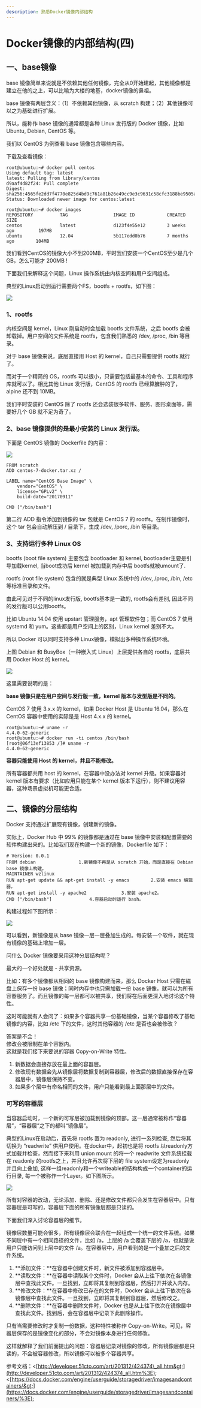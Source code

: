 ```yaml
---
description: 熟悉Docker镜像内部结构
---
```


# Docker镜像的内部结构\(四\)

## 一、base镜像

base 镜像简单来说就是不依赖其他任何镜像，完全从0开始建起，其他镜像都是建立在他的之上，可以比喻为大楼的地基，docker镜像的鼻祖。

base 镜像有两层含义：（1）不依赖其他镜像，从 scratch 构建；（2）其他镜像可以之为基础进行扩展。

所以，能称作 base 镜像的通常都是各种 Linux 发行版的 Docker 镜像，比如 Ubuntu, Debian, CentOS 等。

我们以 CentOS 为例查看 base 镜像包含哪些内容。

下载及查看镜像：

```text
root@ubuntu:~# docker pull centos
Using default tag: latest
latest: Pulling from library/centos
d9aaf4d82f24: Pull complete 
Digest: sha256:4565fe2dd7f4770e825d4bd9c761a81b26e49cc9e3c9631c58cfc3188be9505a
Status: Downloaded newer image for centos:latest
```

```text
root@ubuntu:~# docker images
REPOSITORY          TAG                 IMAGE ID            CREATED             SIZE
centos              latest              d123f4e55e12        3 weeks ago         197MB
ubuntu              12.04               5b117edd0b76        7 months ago        104MB
```

我们看到CentOS的镜像大小不到200MB，平时我们安装一个CentOS至少是几个GB，怎么可能才 200MB !

下面我们来解释这个问题，Linux 操作系统由内核空间和用户空间组成。

典型的Linux启动到运行需要两个FS，bootfs + rootfs，如下图：

![](../../../.gitbook/assets/image%20%28126%29.png)

### 1、rootfs

内核空间是 kernel，Linux 刚启动时会加载 bootfs 文件系统，之后 bootfs 会被卸载掉。用户空间的文件系统是 rootfs，包含我们熟悉的 /dev, /proc, /bin 等目录。

对于 base 镜像来说，底层直接用 Host 的 kernel，自己只需要提供 rootfs 就行了。

而对于一个精简的 OS，rootfs 可以很小，只需要包括最基本的命令、工具和程序库就可以了。相比其他 Linux 发行版，CentOS 的 rootfs 已经算臃肿的了，alpine 还不到 10MB。

我们平时安装的 CentOS 除了 rootfs 还会选装很多软件、服务、图形桌面等，需要好几个 GB 就不足为奇了。

### 2、base 镜像提供的是最小安装的 Linux 发行版。

下面是 CentOS 镜像的 Dockerfile 的内容：

![](../../../.gitbook/assets/image%20%28125%29.png)

```text
FROM scratch
ADD centos-7-docker.tar.xz /

LABEL name="CentOS Base Image" \
    vendor="CentOS" \
    license="GPLv2" \
    build-date="20170911"

CMD ["/bin/bash"]
```

第二行 ADD 指令添加到镜像的 tar 包就是 CentOS 7 的 rootfs。在制作镜像时，这个 tar 包会自动解压到 / 目录下，生成 /dev, /porc, /bin 等目录。

### 3、支持运行多种 Linux OS

bootfs \(boot file system\) 主要包含 bootloader 和 kernel, bootloader主要是引导加载kernel, 当boot成功后 kernel 被加载到内存中后 bootfs就被umount了.

rootfs \(root file system\) 包含的就是典型 Linux 系统中的 /dev, /proc, /bin, /etc 等标准目录和文件。

由此可见对于不同的linux发行版, bootfs基本是一致的, rootfs会有差别, 因此不同的发行版可以公用bootfs。

比如 Ubuntu 14.04 使用 upstart 管理服务，apt 管理软件包；而 CentOS 7 使用 systemd 和 yum。这些都是用户空间上的区别，Linux kernel 差别不大。

所以 Docker 可以同时支持多种 Linux镜像，模拟出多种操作系统环境。

  
上图 Debian 和 BusyBox（一种嵌入式 Linux）上层提供各自的 rootfs，底层共用 Docker Host 的 kernel。

![](../../../.gitbook/assets/image%20%28124%29.png)

这里需要说明的是：

**base 镜像只是在用户空间与发行版一致，kernel 版本与发型版是不同的。**

CentOS 7 使用 3.x.x 的 kernel，如果 Docker Host 是 Ubuntu 16.04，那么在 CentOS 容器中使用的实际是是 Host 4.x.x 的 kernel。

```text
root@ubuntu:~# uname -r
4.4.0-62-generic
root@ubuntu:~# docker run -ti centos /bin/bash
[root@06f13ef13853 /]# uname -r
4.4.0-62-generic
```

**容器只能使用 Host 的 kernel，并且不能修改。**

所有容器都共用 host 的 kernel，在容器中没办法对 kernel 升级。如果容器对 kernel 版本有要求（比如应用只能在某个 kernel 版本下运行），则不建议用容器，这种场景虚拟机可能更合适。



## 二、镜像的分层结构

Docker 支持通过扩展现有镜像，创建新的镜像。

实际上，Docker Hub 中 99% 的镜像都是通过在 base 镜像中安装和配置需要的软件构建出来的。比如我们现在构建一个新的镜像，Dockerfile 如下：

```text
# Version: 0.0.1
FROM debian                1.新镜像不再是从 scratch 开始，而是直接在 Debian base 镜像上构建。
MAINTAINER wzlinux
RUN apt-get update && apt-get install -y emacs        2.安装 emacs 编辑器。
RUN apt-get install -y apache2             3.安装 apache2。
CMD ["/bin/bash"]              4.容器启动时运行 bash。
```

构建过程如下图所示：

![](../../../.gitbook/assets/image%20%28127%29.png)

  
可以看到，新镜像是从 base 镜像一层一层叠加生成的。每安装一个软件，就在现有镜像的基础上增加一层。

问什么 Docker 镜像要采用这种分层结构呢？

最大的一个好处就是 - 共享资源。

比如：有多个镜像都从相同的 base 镜像构建而来，那么 Docker Host 只需在磁盘上保存一份 base 镜像；同时内存中也只需加载一份 base 镜像，就可以为所有容器服务了。而且镜像的每一层都可以被共享，我们将在后面更深入地讨论这个特性。

这时可能就有人会问了：如果多个容器共享一份基础镜像，当某个容器修改了基础镜像的内容，比如 /etc 下的文件，这时其他容器的 /etc 是否也会被修改？

答案是不会！  
修改会被限制在单个容器内。  
这就是我们接下来要说的容器 Copy-on-Write 特性。

1. 新数据会直接存放在最上面的容器层。
2. 修改现有数据会先从镜像层将数据复制到容器层，修改后的数据直接保存在容器层中，镜像层保持不变。
3. 如果多个层中有命名相同的文件，用户只能看到最上面那层中的文件。

### 可写的容器层

当容器启动时，一个新的可写层被加载到镜像的顶部。这一层通常被称作“容器层”，“容器层”之下的都叫“镜像层”。

典型的Linux在启动后，首先将 rootfs 置为 readonly, 进行一系列检查, 然后将其切换为 “readwrite” 供用户使用。在docker中，起初也是将 rootfs 以readonly方式加载并检查，然而接下来利用 union mount 的将一个 readwrite 文件系统挂载在 readonly 的rootfs之上，并且允许再次将下层的 file system设定为readonly 并且向上叠加, 这样一组readonly和一个writeable的结构构成一个container的运行目录, 每一个被称作一个Layer。如下图所示。

![](../../../.gitbook/assets/image%20%28123%29.png)

  
所有对容器的改动，无论添加、删除、还是修改文件都只会发生在容器层中。只有容器层是可写的，容器层下面的所有镜像层都是只读的。

下面我们深入讨论容器层的细节。

镜像层数量可能会很多，所有镜像层会联合在一起组成一个统一的文件系统。如果不同层中有一个相同路径的文件，比如 /a，上层的 /a 会覆盖下层的 /a，也就是说用户只能访问到上层中的文件 /a。在容器层中，用户看到的是一个叠加之后的文件系统。

1. **添加文件：**在容器中创建文件时，新文件被添加到容器层中。
2. **读取文件：**在容器中读取某个文件时，Docker 会从上往下依次在各镜像层中查找此文件。一旦找到，立即将其复制到容器层，然后打开并读入内存。
3. **修改文件：**在容器中修改已存在的文件时，Docker 会从上往下依次在各镜像层中查找此文件。一旦找到，立即将其复制到容器层，然后修改之。
4. **删除文件：**在容器中删除文件时，Docker 也是从上往下依次在镜像层中查找此文件。找到后，会在容器层中记录下此删除操作。

只有当需要修改时才复制一份数据，这种特性被称作 Copy-on-Write。可见，容器层保存的是镜像变化的部分，不会对镜像本身进行任何修改。

这样就解释了我们前面提出的问题：容器层记录对镜像的修改，所有镜像层都是只读的，不会被容器修改，所以镜像可以被多个容器共享。

参考文档：&lt;[http://developer.51cto.com/art/201312/424374\_all.htm&gt;](http://developer.51cto.com/art/201312/424374_all.htm%3E);  
&lt;[https://docs.docker.com/engine/userguide/storagedriver/imagesandcontainers/&gt;](https://docs.docker.com/engine/userguide/storagedriver/imagesandcontainers/%3E);

